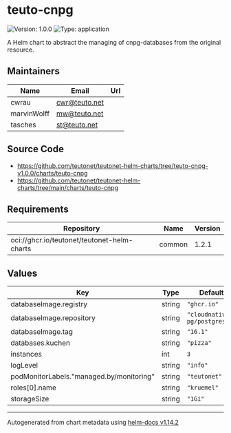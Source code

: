# teuto-cnpg

![Version: 1.0.0](https://img.shields.io/badge/Version-1.0.0-informational?style=flat-square) ![Type: application](https://img.shields.io/badge/Type-application-informational?style=flat-square)

A Helm chart to abstract the managing of cnpg-databases from the original resource.

## Maintainers

| Name | Email | Url |
| ---- | ------ | --- |
| cwrau | <cwr@teuto.net> |  |
| marvinWolff | <mw@teuto.net> |  |
| tasches | <st@teuto.net> |  |

## Source Code

* <https://github.com/teutonet/teutonet-helm-charts/tree/teuto-cnpg-v1.0.0/charts/teuto-cnpg>
* <https://github.com/teutonet/teutonet-helm-charts/tree/main/charts/teuto-cnpg>

## Requirements

| Repository | Name | Version |
|------------|------|---------|
| oci://ghcr.io/teutonet/teutonet-helm-charts | common | 1.2.1 |

## Values

| Key | Type | Default | Description |
|-----|------|---------|-------------|
| databaseImage.registry | string | `"ghcr.io"` |  |
| databaseImage.repository | string | `"cloudnative-pg/postgresql"` |  |
| databaseImage.tag | string | `"16.1"` |  |
| databases.kuchen | string | `"pizza"` |  |
| instances | int | `3` |  |
| logLevel | string | `"info"` |  |
| podMonitorLabels."managed.by/monitoring" | string | `"teutonet"` |  |
| roles[0].name | string | `"kruemel"` |  |
| storageSize | string | `"1Gi"` |  |

----------------------------------------------
Autogenerated from chart metadata using [helm-docs v1.14.2](https://github.com/norwoodj/helm-docs/releases/v1.14.2)
